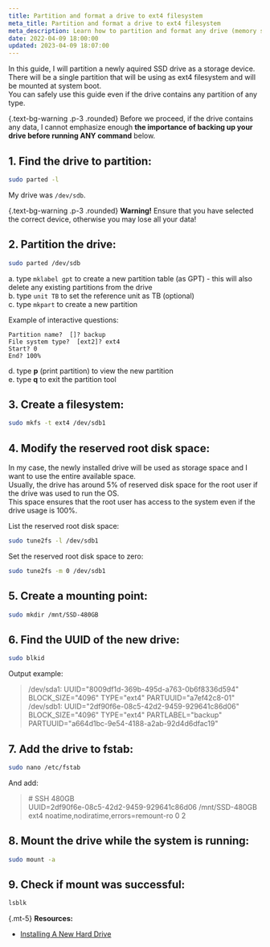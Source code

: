 ```yaml
---
title: Partition and format a drive to ext4 filesystem
meta_title: Partition and format a drive to ext4 filesystem
meta_description: Learn how to partition and format any drive (memory stick, HDD, SSD) to the ext4 filesystem on Linux using command line parted and the mkfs command.
date: 2022-04-09 18:00:00
updated: 2023-04-09 18:07:00
---
```


In this guide, I will partition a newly aquired SSD drive as a storage device.  
There will be a single partition that will be using as ext4 filesystem and will be mounted at system boot.  
You can safely use this guide even if the drive contains any partition of any type.

{.text-bg-warning .p-3 .rounded}
Before we proceed, if the drive contains any data, I cannot emphasize enough **the importance of backing up your drive before running ANY command** below.

## 1. Find the drive to partition:

```bash
sudo parted -l
```

My drive was `/dev/sdb`.

{.text-bg-warning .p-3 .rounded}
**Warning!** Ensure that you have selected the correct device, otherwise you may lose all your data!

## 2. Partition the drive:

```bash
sudo parted /dev/sdb
````

a. type `mklabel gpt` to create a new partition table (as GPT) - this will also delete any existing partitions from the drive  
b. type `unit TB` to set the reference unit as TB (optional)  
c. type `mkpart` to create a new partition

Example of interactive questions:

```text
Partition name?  []? backup
File system type?  [ext2]? ext4
Start? 0
End? 100%
```

d. type **p** (print partition) to view the new partition  
e. type **q** to exit the partition tool

## 3. Create a filesystem:

```bash
sudo mkfs -t ext4 /dev/sdb1
```

## 4. Modify the reserved root disk space:

In my case, the newly installed drive will be used as storage space and I want to use the entire available space.  
Usually, the drive has around 5% of reserved disk space for the root user if the drive was used to run the OS.  
This space ensures that the root user has access to the system even if the drive usage is 100%.

List the reserved root disk space:

```bash
sudo tune2fs -l /dev/sdb1
```

Set the reserved root disk space to zero:

```bash
sudo tune2fs -m 0 /dev/sdb1
```

## 5. Create a mounting point:

```bash
sudo mkdir /mnt/SSD-480GB
```

## 6. Find the UUID of the new drive:

```bash
sudo blkid
```

Output example:

> /dev/sda1: UUID="8009df1d-369b-495d-a763-0b6f8336d594" BLOCK_SIZE="4096" TYPE="ext4" PARTUUID="a7ef42c8-01"
> /dev/sdb1: UUID="2df90f6e-08c5-42d2-9459-929641c86d06" BLOCK_SIZE="4096" TYPE="ext4" PARTLABEL="backup" PARTUUID="a664d1bc-9e54-4188-a2ab-92d4d6dfac19"

## 7. Add the drive to fstab:

```bash
sudo nano /etc/fstab
```

And add:

> \# SSH 480GB  
> UUID=2df90f6e-08c5-42d2-9459-929641c86d06 /mnt/SSD-480GB   ext4 noatime,nodiratime,errors=remount-ro 0 2

## 8. Mount the drive while the system is running:

```bash
sudo mount -a
```

## 9. Check if mount was successful:

```bash
lsblk
```

{.mt-5}
**Resources:**
- [Installing A New Hard Drive](https://help.ubuntu.com/community/InstallingANewHardDrive)
